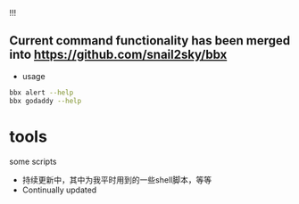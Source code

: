 !!!

## Current command functionality has been merged into https://github.com/snail2sky/bbx
- usage
```bash
bbx alert --help
bbx godaddy --help
```

# tools
some scripts

- 持续更新中，其中为我平时用到的一些shell脚本，等等
- Continually updated
